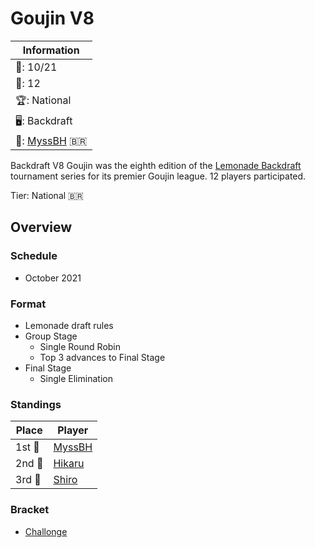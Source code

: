 # Goujin V8

|Information|
|-|
|:calendar:: 10/21|
|:busts_in_silhouette:: 12|
|:trophy:: National|
|:desktop_computer:: Backdraft|
|:1st_place_medal:: [MyssBH](../../players/brazilian/myssbh.md) :brazil:|

Backdraft V8 Goujin was the eighth edition of the [Lemonade Backdraft](bdmain.md) tournament series for its premier Goujin league.
12 players participated.

Tier: National :brazil:

## Overview

### Schedule
- October 2021

### Format
- Lemonade draft rules
- Group Stage
    - Single Round Robin 
    - Top 3 advances to Final Stage
- Final Stage
    - Single Elimination

### Standings

|Place|Player|
|-|-|
|1st :1st_place_medal:| [MyssBH](../../players/brazilian/myssbh.md) |
|2nd :2nd_place_medal:| [Hikaru](../../players/brazilian/hikky.md) |
|3rd :3rd_place_medal:| [Shiro](../../players/brazilian/shiro.md) |

### Bracket
- [Challonge](https://challonge.com/BDV8)